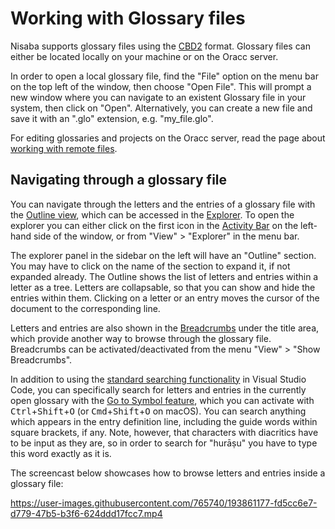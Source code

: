# Working with Glossary files

Nisaba supports glossary files using the [CBD2](https://build-oracc.museum.upenn.edu/doc/help/glossaries/cbd2/index.html) format.
Glossary files can either be located locally on your machine or on the Oracc server.

In order to open a local glossary file, find the "File" option on the menu bar on the top left of the window, then choose "Open File".
This will prompt a new window where you can navigate to an existent Glossary file in your system, then click on "Open".
Alternatively, you can create a new file and save it with an ".glo" extension, e.g. "my_file.glo".

For editing glossaries and projects on the Oracc server, read the page about [working with remote files](remote-files.md).

## Navigating through a glossary file

You can navigate through the letters and the entries of a glossary file with the [Outline view](https://code.visualstudio.com/docs/getstarted/userinterface#_outline-view), which can be accessed in the [Explorer](https://code.visualstudio.com/docs/getstarted/userinterface#_explorer).
To open the explorer you can either click on the first icon in the [Activity Bar](https://code.visualstudio.com/docs/getstarted/userinterface#_basic-layout) on the left-hand side of the window, or from "View" > "Explorer" in the menu bar.

The explorer panel in the sidebar on the left will have an "Outline" section.
You may have to click on the name of the section to expand it, if not expanded already.
The Outline shows the list of letters and entries within a letter as a tree.
Letters are collapsable, so that you can show and hide the entries within them.
Clicking on a letter or an entry moves the cursor of the document to the corresponding line.

Letters and entries are also shown in the [Breadcrumbs](https://code.visualstudio.com/docs/getstarted/userinterface#_breadcrumbs) under the title area, which provide another way to browse through the glossary file.
Breadcrumbs can be activated/deactivated from the menu "View" > "Show Breadcrumbs".

In addition to using the [standard searching functionality](https://code.visualstudio.com/docs/editor/codebasics#_find-and-replace) in Visual Studio Code, you can specifically search for letters and entries in the currently open glossary with the [Go to Symbol feature](https://code.visualstudio.com/docs/editor/editingevolved#_go-to-symbol), which you can activate with <kbd>Ctrl</kbd>+<kbd>Shift</kbd>+<kbd>O</kbd> (or <kbd>Cmd</kbd>+<kbd>Shift</kbd>+<kbd>O</kbd> on macOS).
You can search anything which appears in the entry definition line, including the guide words within square brackets, if any.
Note, however, that characters with diacritics have to be input as they are, so in order to search for "hurāṣu" you have to type this word exactly as it is.

The screencast below showcases how to browse letters and entries inside a glossary file:

https://user-images.githubusercontent.com/765740/193861177-fd5cc6e7-d779-47b5-b3f6-624ddd17fcc7.mp4
